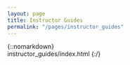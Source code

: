 ```yaml
---
layout: page
title: Instructor Guides
permalink: "/pages/instructor_guides"
---
```

{::nomarkdown}  
instructor_guides/index.html
{:/}  

